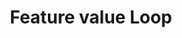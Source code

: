 ---
layout: loop
title: Feature value Loop
description: Feature value loop lists feature availabilities.
sidebar: loop
lang: en
subnav: loop_feature_value
uses_global_argument: true
returns_global_outputs: { countable : true, timestampable : true, versionable : false }
type: feature_value
arguments :
    - {name: "feature", description: "A single feature id.", example: "feature=\"2\"", mandatory: "true"}
    - {name: "product", description: "A single product id.", example: "product=\"9\"", mandatory: "true"}
    - {name: "feature_availability", description: "A single or a list of feature availability ids.", example: "feature_availability=\"2,5\""}
    - {name: "exclude_feature_availability", description: "A boolean value to return only features with feature availability (no personal value).", example: "feature_availability=\"true\""}
    - {name: "exclude_free_text", description: "A boolean value to return only features with free text value (no feature availability).", example: "exclude_free_text=\"1\" or exclude_free_text=\"true\""}
    - {
            name: "order", description: "A list of values", example: "order=\"alpha_reverse\"", default: "manual",
            expected_values: [
                {name: "alpha",             description: "alphabetical order on title"},
                {name: "alpha_reverse",     description: "reverse alphabetical order on title"},
                {name: "manual",            description: ""},
                {name: "manual_reverse",    description: ""}
            ]
          }

outputs :
    - {name: "$ID", description: "the feature value id"}
    - {name: "$PRODUCT", description: "the id of the product"}
    - {name: "$FEATURE_AV_VALUE", description: "the feature av. ID. Null if the feature ha no feature av. Use FREE_TEXT_VALUE in this case."}
    - {name: "$IS_FREE_TEXT", description: "1 if this feature is free text, 0 otrherwise."}
    - {name: "$IS_FEATURE_AV", description: "1 if this feature is feature av., 0 otherwise."}
    - {name: "$FREE_TEXT_VALUE", description: "the free text value. Null if the feature has feature availability."}
    - {name: "$LOCALE", description: "the locale of returned results"}
    - {name: "$TITLE", description: "the feature availability title"}
    - {name: "$CHAPO", description: "the feature availability chapo"}
    - {name: "$DESCRIPTION", description: "the feature availability description"}
    - {name: "$POSTSCRIPTUM", description: "the feature availability postscriptum"}
    - {name: "$POSITION", description: "the feature value position"}
---